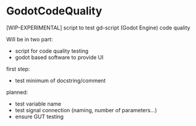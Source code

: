 # GodotCodeQuality

[WIP-EXPERIMENTAL] script to test gd-script (Godot Engine) code quality

Will be in two part:
- script for code quality testing
- godot based software to provide UI

first step:

- test minimum of docstring/comment

planned:

- test variable name
- test signal connection (naming, number of parameters...)
- ensure GUT testing
